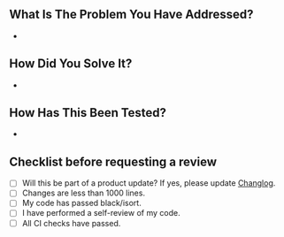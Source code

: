 ## What Is The Problem You Have Addressed?
*

## How Did You Solve It?
*

## How Has This Been Tested?
*

## Checklist before requesting a review
- [ ] Will this be part of a product update? If yes, please update [Changlog](https://github.com/furiosa-ai/furiosa-sdk-private/blob/main/CHANGELOG.md).
- [ ] Changes are less than 1000 lines.
- [ ] My code has passed black/isort.
- [ ] I have performed a self-review of my code.
- [ ] All CI checks have passed.